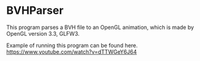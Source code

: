 # BVHParser
This program parses a BVH file to an OpenGL animation, which is made by OpenGL version 3.3, GLFW3.  

Example of running this program can be found here.  https://www.youtube.com/watch?v=dTTWGeY6J64
